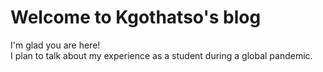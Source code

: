 # Welcome to Kgothatso's blog

I'm glad you are here! \
I plan to talk about my experience as a student during a global pandemic.
